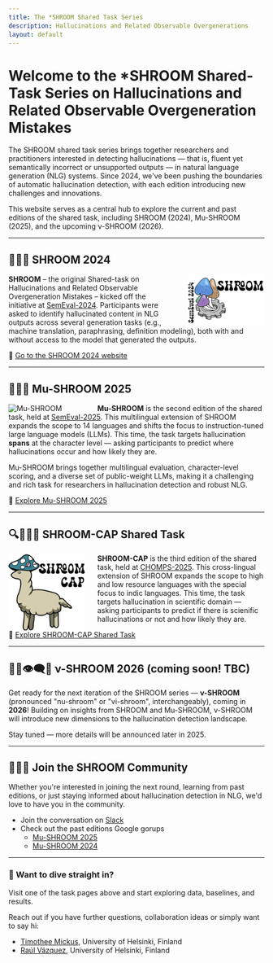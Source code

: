```yaml
---
title: The *SHROOM Shared Task Series
description: Hallucinations and Related Observable Overgenerations
layout: default
---
```


# Welcome to the *SHROOM Shared-Task Series on Hallucinations and Related Observable Overgeneration Mistakes
The SHROOM shared task series brings together researchers and practitioners interested in detecting hallucinations — that is, fluent yet semantically incorrect or unsupported outputs — in natural language generation (NLG) systems. Since 2024, we've been pushing the boundaries of automatic hallucination detection, with each edition introducing new challenges and innovations.

This website serves as a central hub to explore the current and past editions of the shared task, including SHROOM (2024), Mu-SHROOM (2025), and the upcoming ν-SHROOM (2026).

---
## 🍄🤪🌀 SHROOM 2024
<img style="width:30%; min-width:150px; margin-left:25px; float:right" src="assets/img/shroom-logo.png" alt="Mu-SHROOM" title="SHROOM logo" align="right">

**SHROOM** – the original Shared-task on Hallucinations and Related Observable Overgeneration Mistakes – kicked off the initiative at [SemEval-2024](https://semeval.github.io/SemEval2024/). Participants were asked to identify hallucinated content in NLG outputs across several generation tasks (e.g., machine translation, paraphrasing, definition modeling), both with and without access to the model that generated the outputs.

🔗 [Go to the SHROOM 2024 website](/shroom/2024)

---
##  🌈😜🍄 Mu-SHROOM 2025
<img style="width:20%; min-width:150px; margin-right:25px; float:left" src="assets/img/mu-shroom-logo.png" alt="Mu-SHROOM" title="SHROOM logo" align="left">

**Mu-SHROOM** is the second edition of the shared task, held at [SemEval-2025](https://semeval.github.io/SemEval2025/). This multilingual extension of SHROOM expands the scope to 14 languages and shifts the focus to instruction-tuned large language models (LLMs). This time, the task targets hallucination **spans** at the character level — asking participants to predict where hallucinations occur and how likely they are.

Mu-SHROOM brings together multilingual evaluation, character-level scoring, and a diverse set of public-weight LLMs, making it a challenging and rich task for researchers in hallucination detection and robust NLG.

🔗 [Explore Mu-SHROOM 2025](/shroom/2025)

---
##  🔍🧑‍🔬🍄 SHROOM-CAP Shared Task
<img style="width:20%; min-width:150px; margin-right:25px; float:left" src="assets/img/shroom-cap-blue+text.png" alt="SHROOM-CAP" title="SHROOM-CAP logo" align="left">

**SHROOM-CAP** is the third edition of the shared task, held at [CHOMPS-2025](https://chomps2025.github.io/). This cross-lingual extension of SHROOM expands the scope to high and low resource languages with the special focus to indic languages. This time, the task targets hallucination in scientific domain — asking participants to predict if there is scienific hallucinations or not and how likely they are.


🔗 [Explore SHROOM-CAP Shared Task](/shroom/2025a)

---
## 🔮🍄👁‍🗨🤯 ν-SHROOM 2026 (coming soon! TBC)
Get ready for the next iteration of the SHROOM series — **ν-SHROOM** (pronounced "nu-shroom" or "vi-shroom", interchangeably), coming in **2026**! Building on insights from SHROOM and Mu-SHROOM, ν-SHROOM will introduce new dimensions to the hallucination detection landscape.

Stay tuned — more details will be announced later in 2025.

---

## 👥🙌🌐 Join the SHROOM Community 

Whether you're interested in joining the next round, learning from past editions, or just staying informed about hallucination detection in NLG, we'd love to have you in the community.

- Join the conversation on [Slack](https://join.slack.com/t/shroom-shared-task/shared_invite/zt-2mmn4i8h2-HvRBdK5f4550YHydj5lpnA)
- Check out the past editions Google gorups
  - [Mu-SHROOM 2025](https://groups.google.com/g/semeval-2025-task-3-mu-shroom)
  - [Mu-SHROOM 2024](https://groups.google.com/g/semeval-2024-task-6-shroom)

---

### 🧪 Want to dive straight in? 
Visit one of the task pages above and start exploring data, baselines, and results.

Reach out if you have further questions, collaboration ideas or simply want to say hi:
- [Timothee Mickus](https://timotheemickus.github.io/), 
University of Helsinki, Finland
- [Raúl Vázquez](https://jrvc.github.io/), 
University of Helsinki, Finland
